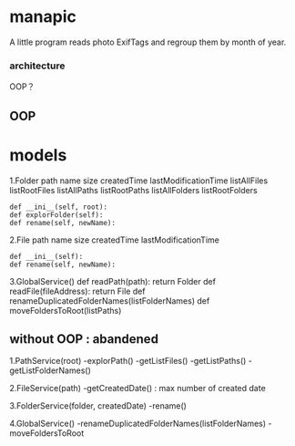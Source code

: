 # manapic
A little program reads photo ExifTags and regroup them by month of year.


### architecture

OOP？

## OOP
# models
1.Folder
    path
    name
    size
    createdTime
    lastModificationTime
    listAllFiles
    listRootFiles
    listAllPaths
    listRootPaths
    listAllFolders
    listRootFolders

    def __ini__(self, root):
    def explorFolder(self):
    def rename(self, newName):
    


2.File
    path
    name
    size
    createdTime
    lastModificationTime

    def __ini__(self):
    def rename(self, newName):


3.GlobalService()
    def readPath(path): return Folder
    def readFile(fileAddress): return File
    def renameDuplicatedFolderNames(listFolderNames)
    def moveFoldersToRoot(listPaths)


## without OOP : abandened
1.PathService(root)
    -explorPath()
    -getListFiles()
    -getListPaths()
    -getListFolderNames()

2.FileService(path)
    -getCreatedDate() : max number of created date

3.FolderService(folder, createdDate)
    -rename()

4.GlobalService()
    -renameDuplicatedFolderNames(listFolderNames)
    -moveFoldersToRoot

